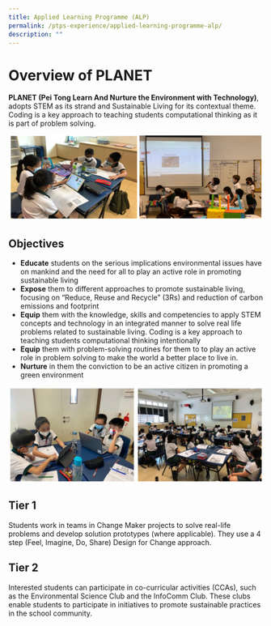 ```yaml
---
title: Applied Learning Programme (ALP)
permalink: /ptps-experience/applied-learning-programme-alp/
description: ""
---
```

# Overview of PLANET

**PLANET (Pei Tong Learn And Nurture the Environment with Technology)**, adopts STEM as its strand and Sustainable Living for its contextual theme. Coding is a key approach to teaching students computational thinking as it is part of problem solving.

![](/images/PTPS%20Experience/ALP/ALP1.png)

## Objectives


* **Educate** students on the serious implications environmental issues have on mankind and the need for all to play an active role in promoting sustainable living
* **Expose** them to different approaches to promote sustainable living, focusing on “Reduce, Reuse and Recycle” (3Rs) and reduction of carbon emissions and footprint
* **Equip** them with the knowledge, skills and competencies to apply STEM concepts and technology in an integrated manner to solve real life problems related to sustainable living. Coding is a key approach to teaching students computational thinking intentionally
* **Equip** them with problem-solving routines for them to to play an active role in problem solving to make the world a better place to live in.
* **Nurture** in them the conviction to be an active citizen in promoting a green environment



![](/images/PTPS%20Experience/ALP/ALP2.png)

## Tier 1
Students work in teams in Change Maker projects to solve real-life problems and develop solution prototypes (where applicable). They use a 4 step (Feel, Imagine, Do, Share) Design for Change approach. 

## Tier 2
Interested students can participate in co-curricular activities (CCAs), such as the Environmental Science Club and the InfoComm Club. These clubs enable students to participate in initiatives to promote sustainable practices in the school community.